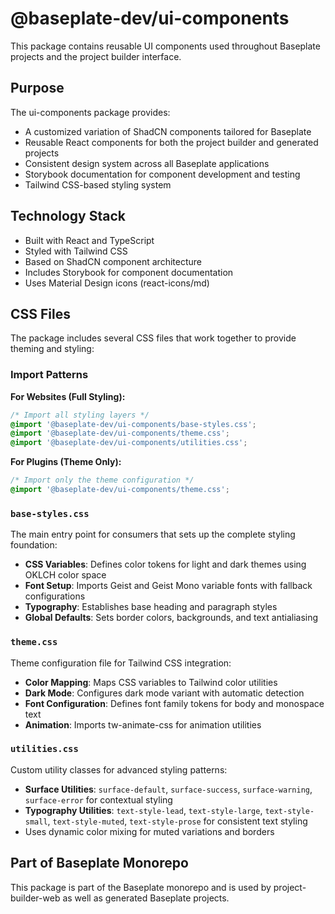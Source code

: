 # @baseplate-dev/ui-components

This package contains reusable UI components used throughout Baseplate projects and the project builder interface.

## Purpose

The ui-components package provides:

- A customized variation of ShadCN components tailored for Baseplate
- Reusable React components for both the project builder and generated projects
- Consistent design system across all Baseplate applications
- Storybook documentation for component development and testing
- Tailwind CSS-based styling system

## Technology Stack

- Built with React and TypeScript
- Styled with Tailwind CSS
- Based on ShadCN component architecture
- Includes Storybook for component documentation
- Uses Material Design icons (react-icons/md)

## CSS Files

The package includes several CSS files that work together to provide theming and styling:

### Import Patterns

**For Websites (Full Styling):**

```css
/* Import all styling layers */
@import '@baseplate-dev/ui-components/base-styles.css';
@import '@baseplate-dev/ui-components/theme.css';
@import '@baseplate-dev/ui-components/utilities.css';
```

**For Plugins (Theme Only):**

```css
/* Import only the theme configuration */
@import '@baseplate-dev/ui-components/theme.css';
```

### `base-styles.css`

The main entry point for consumers that sets up the complete styling foundation:

- **CSS Variables**: Defines color tokens for light and dark themes using OKLCH color space
- **Font Setup**: Imports Geist and Geist Mono variable fonts with fallback configurations
- **Typography**: Establishes base heading and paragraph styles
- **Global Defaults**: Sets border colors, backgrounds, and text antialiasing

### `theme.css`

Theme configuration file for Tailwind CSS integration:

- **Color Mapping**: Maps CSS variables to Tailwind color utilities
- **Dark Mode**: Configures dark mode variant with automatic detection
- **Font Configuration**: Defines font family tokens for body and monospace text
- **Animation**: Imports tw-animate-css for animation utilities

### `utilities.css`

Custom utility classes for advanced styling patterns:

- **Surface Utilities**: `surface-default`, `surface-success`, `surface-warning`, `surface-error` for contextual styling
- **Typography Utilities**: `text-style-lead`, `text-style-large`, `text-style-small`, `text-style-muted`, `text-style-prose` for consistent text styling
- Uses dynamic color mixing for muted variations and borders

## Part of Baseplate Monorepo

This package is part of the Baseplate monorepo and is used by project-builder-web as well as generated Baseplate projects.

